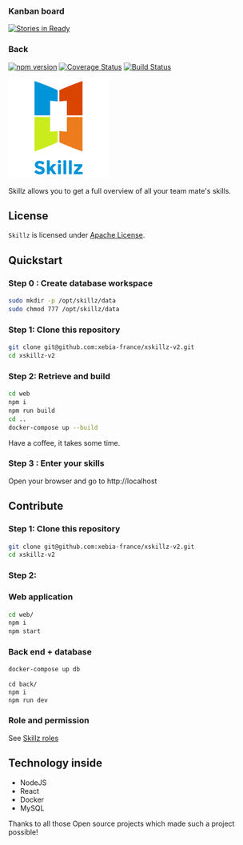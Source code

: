### Kanban board

[![Stories in Ready](https://badge.waffle.io/xebia-france/xskillz-v2.png?label=ready&title=Ready)](https://waffle.io/xebia-france/xskillz-v2)

### Back

[![npm version](https://badge.fury.io/js/npm.svg)](https://badge.fury.io/js/npm) [![Coverage Status](https://coveralls.io/repos/github/xebia-france/xskillz-v2/badge.svg?branch=master)](https://coveralls.io/github/xebia-france/xskillz-v2?branch=master) [![Build Status](https://travis-ci.org/xebia-france/xskillz-v2.svg?branch=master)](https://travis-ci.org/xebia-france/xskillz-v2)

<img src="web/images/logo.png" height="200px"/>

Skillz allows you to get a full overview of all your team mate's skills.

## License

`Skillz` is licensed under [Apache License](http://www.apache.org/licenses/LICENSE-2.0).

## Quickstart

### Step 0 : Create database workspace

```bash
sudo mkdir -p /opt/skillz/data
sudo chmod 777 /opt/skillz/data
```

### Step 1: Clone this repository

```bash
git clone git@github.com:xebia-france/xskillz-v2.git
cd xskillz-v2
```

### Step 2: Retrieve and build

```bash
cd web
npm i
npm run build
cd ..
docker-compose up --build
```

Have a coffee, it takes some time.

### Step 3 : Enter your skills

Open your browser and go to http://localhost

## Contribute

### Step 1: Clone this repository

```bash
git clone git@github.com:xebia-france/xskillz-v2.git
cd xskillz-v2
```

### Step 2:

### Web application

```bash
cd web/
npm i
npm start
```

### Back end + database

```
docker-compose up db
```

```
cd back/
npm i
npm run dev
```

### Role and permission

See [Skillz roles](https://docs.google.com/a/xebia.fr/spreadsheets/d/1TyjiQKdXQw42U7t9fj1ZsPzw7VMLDilrBFWIo20jF8k/edit)

## Technology inside

* NodeJS
* React
* Docker
* MySQL

Thanks to all those Open source projects which made such a project possible!
